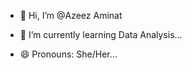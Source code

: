 - 👋 Hi, I’m @Azeez Aminat

- 🌱 I’m currently learning Data Analysis...

- 😄 Pronouns: She/Her...


<!---
Aminatola82/Aminatola82 is a ✨ special ✨ repository because its `README.md` (this file) appears on your GitHub profile.
You can click the Preview link to take a look at your changes.
--->
